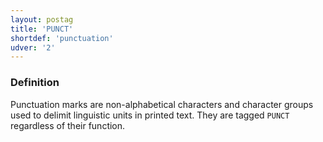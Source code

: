 ```yaml
---
layout: postag
title: 'PUNCT'
shortdef: 'punctuation'
udver: '2'
---
```


### Definition

Punctuation marks are non-alphabetical characters and character groups used to delimit linguistic units in printed text.
They are tagged `PUNCT` regardless of their function.
<!-- Interlanguage links updated Út zář 29 20:31:31 CEST 2020 -->
